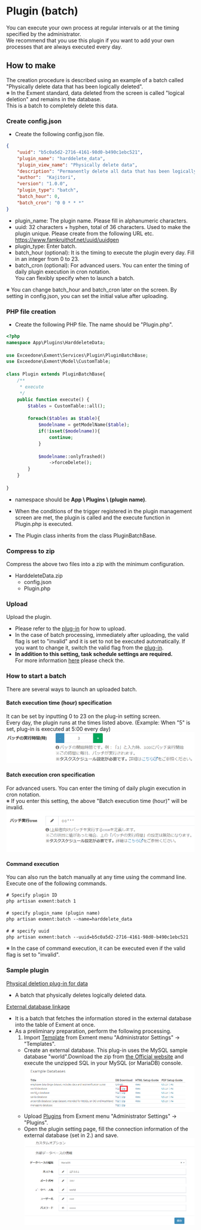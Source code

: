 # Plugin (batch)
You can execute your own process at regular intervals or at the timing specified by the administrator.  
We recommend that you use this plugin if you want to add your own processes that are always executed every day.  


## How to make
The creation procedure is described using an example of a batch called "Physically delete data that has been logically deleted".  
※ In the Exment standard, data deleted from the screen is called "logical deletion" and remains in the database.  
This is a batch to completely delete this data.  

### Create config.json
- Create the following config.json file.

~~~ json
{
    "uuid": "b5c0a5d2-2716-4161-98d0-b490c1ebc521",
    "plugin_name": "harddelete_data",
    "plugin_view_name": "Physically delete data",
    "description": "Permanently delete all data that has been logically deleted.",
    "author":  "Kajitori",
    "version": "1.0.0",
    "plugin_type": "batch",
    "batch_hour": 0,
    "batch_cron": "0 0 * * *"
}
~~~

- plugin_name: The plugin name. Please fill in alphanumeric characters.  
- uuid: 32 characters + hyphen, total of 36 characters. Used to make the plugin unique.
Please create from the following URL etc.
https://www.famkruithof.net/uuid/uuidgen
- plugin_type: Enter batch.  
- batch_hour (optional): It is the timing to execute the plugin every day. Fill in an integer from 0 to 23.  
- batch_cron (optional): For advanced users. You can enter the timing of daily plugin execution in cron notation.  
You can flexibly specify when to launch a batch.   

※ You can change batch_hour and batch_cron later on the screen. By setting in config.json, you can set the initial value after uploading.


### PHP file creation
- Create the following PHP file. The name should be "Plugin.php".

~~~ php
<?php
namespace App\Plugins\HarddeleteData;

use Exceedone\Exment\Services\Plugin\PluginBatchBase;
use Exceedone\Exment\Model\CustomTable;

class Plugin extends PluginBatchBase{
    /**
     * execute
     */
    public function execute() {
        $tables = CustomTable::all();

        foreach($tables as $table){
            $modelname = getModelName($table);
            if(!isset($modelname)){
                continue;
            }

            $modelname::onlyTrashed()
                ->forceDelete();
        }
    }
    
}
~~~
- namespace should be **App \ Plugins \ (plugin name)**.  

- When the conditions of the trigger registered in the plugin management screen are met, the plugin is called and the execute function in Plugin.php is executed.

- The Plugin class inherits from the class PluginBatchBase.

### Compress to zip
Compress the above two files into a zip with the minimum configuration.
- HarddeleteData.zip
    - config.json
    - Plugin.php


### Upload
Upload the plugin.  
- Please refer to the [plug-in](/plugin) for how to upload.  
- In the case of batch processing, immediately after uploading, the valid flag is set to "invalid" and it is set to not be executed automatically. If you want to change it, switch the valid flag from the [plug-in](/plugin).  
- **In addition to this setting, task schedule settings are required.**  
For more information [here](/quickstart_more?id=Task-schedule) please check the.


### How to start a batch
There are several ways to launch an uploaded batch.

#### Batch execution time (hour) specification
It can be set by inputting 0 to 23 on the plug-in setting screen.  
Every day, the plugin runs at the times listed above. (Example: When "5" is set, plug-in is executed at 5:00 every day)  
![Plug-in screen](img/plugin/plugin_batch1.png)  

#### Batch execution cron specification
For advanced users. You can enter the timing of daily plugin execution in cron notation.  
※ If you enter this setting, the above "Batch execution time (hour)" will be invalid.
![Plug-in screen](img/plugin/plugin_batch2.png)  

#### Command execution
You can also run the batch manually at any time using the command line.  
Execute one of the following commands.  

~~~
# Specify plugin ID
php artisan exment:batch 1

# specify plugin_name (plugin name)
php artisan exment:batch --name=harddelete_data

# # specify uuid
php artisan exment:batch --uuid=b5c0a5d2-2716-4161-98d0-b490c1ebc521
~~~

※ In the case of command execution, it can be executed even if the valid flag is set to "invalid".


### Sample plugin
[Physical deletion plug-in for data](https://github.com/exment-git/plugin-sample/tree/main/batch/HarddeleteBatch)  
- A batch that physically deletes logically deleted data.  
  
[External database linkage](https://github.com/exment-git/plugin-sample/tree/main/batch/PluginSyncBatch)  
- It is a batch that fetches the information stored in the external database into the table of Exment at once.  
- As a preliminary preparation, perform the following processing.
    1. Import [Template](https://exment.net/downloads/sample/template/city_template.zip) from Exment menu "Administrator Settings" → "Templates".  
    - Create an external database. This plug-in uses the MySQL sample database "world".Download the zip from [the Official website](https://dev.mysql.com/doc/index-other.html) and execute the unzipped SQL in your MySQL (or MariaDB) console.
![MySQL download page](img/plugin/plugin_event1.png)  
    - Upload [Plugins](https://github.com/exment-git/plugin-sample/tree/main/batch/PluginSyncBatch) from Exment menu "Administrator Settings" → "Plugins".  
    - Open the plugin setting page, fill the connection information of the external database (set in 2.) and save.  
![Plugin setting page](img/plugin/plugin_event2.png)  